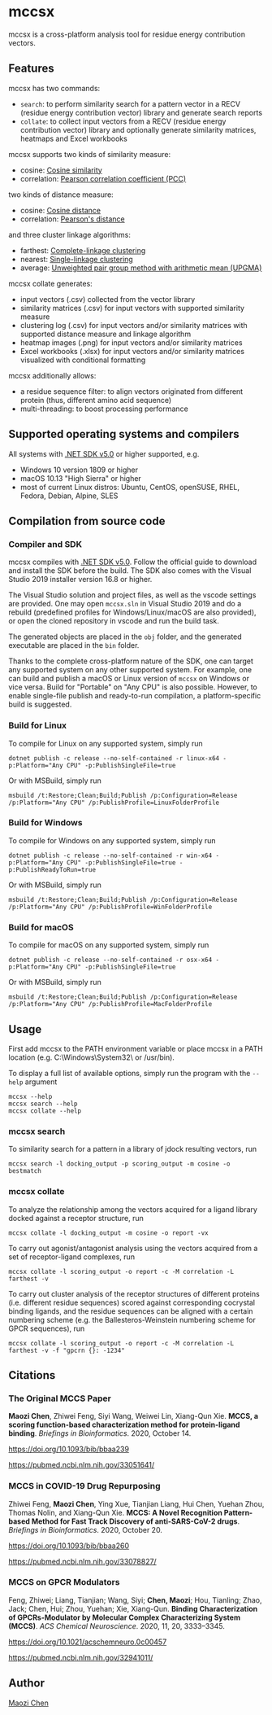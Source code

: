 mccsx
=====

mccsx is a cross-platform analysis tool for residue energy contribution vectors.


Features
--------

mccsx has two commands:
* `search`: to perform similarity search for a pattern vector in a RECV (residue energy contribution vector) library and generate search reports
* `collate`: to collect input vectors from a RECV (residue energy contribution vector) library and optionally generate similarity matrices, heatmaps and Excel workbooks

mccsx supports two kinds of similarity measure:
* cosine: [Cosine similarity](https://en.wikipedia.org/wiki/Cosine_similarity)
* correlation: [Pearson correlation coefficient (PCC)](https://en.wikipedia.org/wiki/Pearson_correlation_coefficient)

two kinds of distance measure:
* cosine: [Cosine distance](https://en.wikipedia.org/wiki/Cosine_similarity)
* correlation: [Pearson's distance](https://en.wikipedia.org/wiki/Pearson_correlation_coefficient#Pearson's_distance)

and three cluster linkage algorithms:
* farthest: [Complete-linkage clustering](https://en.wikipedia.org/wiki/Complete-linkage_clustering)
* nearest: [Single-linkage clustering](https://en.wikipedia.org/wiki/Single-linkage_clustering)
* average: [Unweighted pair group method with arithmetic mean (UPGMA)](https://en.wikipedia.org/wiki/UPGMA)

mccsx collate generates:
* input vectors (.csv) collected from the vector library
* similarity matrices (.csv) for input vectors with supported similarity measure
* clustering log (.csv) for input vectors and/or similarity matrices with supported distance measure and linkage algorithm
* heatmap images (.png) for input vectors and/or similarity matrices
* Excel workbooks (.xlsx) for input vectors and/or similarity matrices visualized with conditional formatting

mccsx additionally allows:
* a residue sequence filter: to align vectors originated from different protein (thus, different amino acid sequence)
* multi-threading: to boost processing performance

Supported operating systems and compilers
-----------------------------------------

All systems with [.NET SDK v5.0] or higher supported, e.g.
* Windows 10 version 1809 or higher
* macOS 10.13 "High Sierra" or higher
* most of current Linux distros: Ubuntu, CentOS, openSUSE, RHEL, Fedora, Debian, Alpine, SLES

Compilation from source code
----------------------------

### Compiler and SDK

mccsx compiles with [.NET SDK v5.0]. Follow the official guide to download and install the SDK before the build. The SDK also comes with the Visual Studio 2019 installer version 16.8 or higher.

The Visual Studio solution and project files, as well as the vscode settings are provided. One may open `mccsx.sln` in Visual Studio 2019 and do a rebuild (predefined profiles for Windows/Linux/macOS are also provided), or open the cloned repository in vscode and run the build task.

The generated objects are placed in the `obj` folder, and the generated executable are placed in the `bin` folder.

Thanks to the complete cross-platform nature of the SDK, one can target any supported system on any other supported system. For example, one can build and publish a macOS or Linux version of `mccsx` on Windows or vice versa. Build for "Portable" on "Any CPU" is also possible. However, to enable single-file publish and ready-to-run compilation, a platform-specific build is suggested.


### Build for Linux

To compile for Linux on any supported system, simply run
```
dotnet publish -c release --no-self-contained -r linux-x64 -p:Platform="Any CPU" -p:PublishSingleFile=true
```

Or with MSBuild, simply run
```
msbuild /t:Restore;Clean;Build;Publish /p:Configuration=Release /p:Platform="Any CPU" /p:PublishProfile=LinuxFolderProfile
```

### Build for Windows

To compile for Windows on any supported system, simply run
```
dotnet publish -c release --no-self-contained -r win-x64 -p:Platform="Any CPU" -p:PublishSingleFile=true -p:PublishReadyToRun=true
```

Or with MSBuild, simply run
```
msbuild /t:Restore;Clean;Build;Publish /p:Configuration=Release /p:Platform="Any CPU" /p:PublishProfile=WinFolderProfile
```

### Build for macOS

To compile for macOS on any supported system, simply run
```
dotnet publish -c release --no-self-contained -r osx-x64 -p:Platform="Any CPU" -p:PublishSingleFile=true
```

Or with MSBuild, simply run
```
msbuild /t:Restore;Clean;Build;Publish /p:Configuration=Release /p:Platform="Any CPU" /p:PublishProfile=MacFolderProfile
```

Usage
-----

First add mccsx to the PATH environment variable or place mccsx in a PATH location (e.g. C:\Windows\System32\ or /usr/bin).

To display a full list of available options, simply run the program with the `--help` argument
```
mccsx --help
mccsx search --help
mccsx collate --help
```

### mccsx search

To similarity search for a pattern in a library of jdock resulting vectors, run
```
mccsx search -l docking_output -p scoring_output -m cosine -o bestmatch
```

### mccsx collate

To analyze the relationship among the vectors acquired for a ligand library docked against a receptor structure, run
```
mccsx collate -l docking_output -m cosine -o report -vx
```

To carry out agonist/antagonist analysis using the vectors acquired from a set of receptor-ligand complexes, run
```
mccsx collate -l scoring_output -o report -c -M correlation -L farthest -v
```

To carry out cluster analysis of the receptor structures of different proteins (i.e. different residue sequences) scored against corresponding cocrystal binding ligands, and the residue sequences can be aligned with a certain numbering scheme (e.g. the Ballesteros-Weinstein numbering scheme for GPCR sequences), run
```
mccsx collate -l scoring_output -o report -c -M correlation -L farthest -v -f "gpcrn {}: -1234"
```

Citations
---------

### The Original MCCS Paper

**Maozi Chen**, Zhiwei Feng, Siyi Wang, Weiwei Lin, Xiang-Qun Xie. **MCCS, a scoring function-based characterization method for protein-ligand binding**. *Briefings in Bioinformatics*. 2020, October 14.

https://doi.org/10.1093/bib/bbaa239

https://pubmed.ncbi.nlm.nih.gov/33051641/


### MCCS in COVID-19 Drug Repurposing

Zhiwei Feng, **Maozi Chen**, Ying Xue, Tianjian Liang, Hui Chen, Yuehan Zhou, Thomas Nolin, and Xiang-Qun Xie. **MCCS: A Novel Recognition Pattern-based Method for Fast Track Discovery of anti-SARS-CoV-2 drugs**. *Briefings in Bioinformatics*. 2020, October 20.

https://doi.org/10.1093/bib/bbaa260

https://pubmed.ncbi.nlm.nih.gov/33078827/


### MCCS on GPCR Modulators

Feng, Zhiwei; Liang, Tianjian; Wang, Siyi; **Chen, Maozi**; Hou, Tianling; Zhao, Jack; Chen, Hui; Zhou, Yuehan; Xie, Xiang-Qun. **Binding Characterization of GPCRs-Modulator by Molecular Complex Characterizing System (MCCS)**. *ACS Chemical Neuroscience*. 2020, 11, 20, 3333–3345.

https://doi.org/10.1021/acschemneuro.0c00457

https://pubmed.ncbi.nlm.nih.gov/32941011/


Author
--------------

[Maozi Chen]


[Maozi Chen]: https://www.linkedin.com/in/maozichen/
[.NET SDK v5.0]: https://dotnet.microsoft.com/download/dotnet/5.0